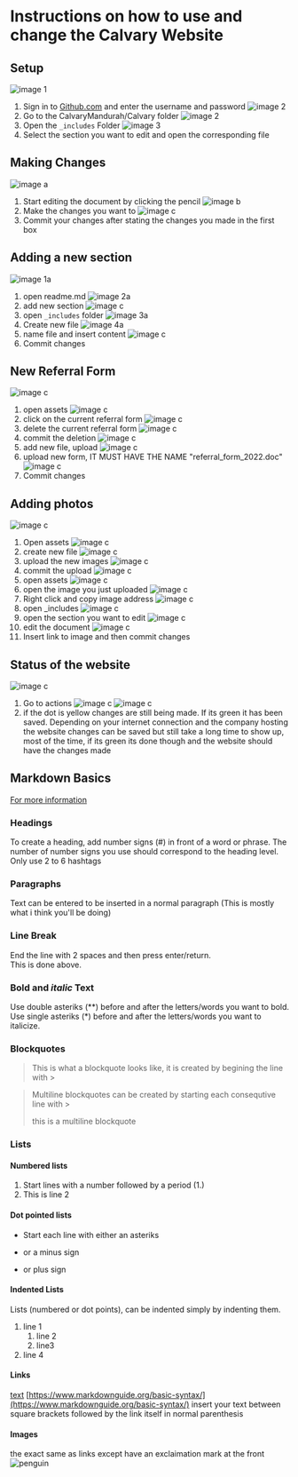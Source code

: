 # Instructions on how to use and change the Calvary Website
## Setup
![image 1](setup/1.png)
1. Sign in to [Github.com](https://github.com/login) and enter the username and password
![image 2](setup/4.png)
2. Go to the CalvaryMandurah/Calvary folder 
![image 2](setup/5.png)
3. Open the `_includes` Folder 
![image 3](setup/6.png)
4. Select the section you want to edit and open the corresponding file

## Making Changes
![image a](setup/a.png)
1. Start editing the document by clicking the pencil
![image b](setup/b.png)
2. Make the changes you want to
![image c](setup/c.png)
3. Commit your changes after stating the changes you made in the first box

## Adding a new section
![image 1a](setup/[.png)
1. open readme.md
![image 2a](setup/].png)
2. add new section
![image c](setup/5.png)
3. open `_includes` folder
![image 3a](setup/;.png)
4. Create new file
![image 4a](setup/'.png)
5. name file and insert content
![image c](setup/c.png)
6. Commit changes

## New Referral Form
![image c](setup/1a.png)
1. open assets
![image c](setup/1b.png)
3. click on the current referral form
![image c](setup/1c.png)
4. delete the current referral form 
![image c](setup/1d.png)
5. commit the deletion
![image c](setup/1e.png)
6. add new file, upload
![image c](setup/1f.png)
7. upload new form, IT MUST HAVE THE NAME "referral_form_2022.doc"
![image c](setup/1g.png)
8. Commit changes

## Adding photos
![image c](setup/2a.png)
1. Open assets
![image c](setup/2b.png)
2. create new file
![image c](setup/2c.png)
3. upload the new images
![image c](setup/2d.png)
4. commit the upload
![image c](setup/2e.png)
5. open assets
![image c](setup/2f.png)
6. open the image you just uploaded
![image c](setup/2g.png)
7. Right click and copy image address
![image c](setup/2h.png)
8. open _includes
![image c](setup/2i.png)
9. open the section you want to edit
![image c](setup/2j.png)
10. edit the document
![image c](setup/2k.png)
11. Insert link to image and then commit changes

## Status of the website
![image c](setup/3a.png)
1. Go to actions
![image c](setup/3b.png)
![image c](setup/3c.png)
2. if the dot is yellow changes are still being made. If its green it has been saved. 
    Depending on your internet connection and the company hosting the website changes can be saved but still take a long time to show up, most of the time, if its green its done though and the website should have the changes made

## Markdown Basics
[For more information](https://www.markdownguide.org/basic-syntax/)
### Headings
To create a heading, add number signs (#) in front of a word or phrase. The number of number signs you use should correspond to the heading level. Only use 2 to 6 hashtags

### Paragraphs
Text can be entered to be inserted in a normal paragraph (This is mostly what i think you'll be doing)

### Line Break
End the line with 2 spaces and then press enter/return.  
This is done above.

### **Bold** and *italic* Text
Use double asteriks (**) before and after the letters/words you want to bold. 
Use single asteriks (*) before and after the letters/words you want to italicize. 


### Blockquotes 
> This is what a blockquote looks like, it is created by begining the line with >

> Multiline blockquotes can be created by starting each consequtive line with >
>
> this is a multiline blockquote

### Lists
#### Numbered lists
1. Start lines with a number followed by a period (1.)
2. This is line 2

#### Dot pointed lists
* Start each line with either an asteriks 
- or a minus sign 
+ or plus sign  

#### Indented Lists
Lists (numbered or dot points), can be indented simply by indenting them. 
1. line 1
    1. line 2
    2. line3 
2. line 4

#### Links
[text](https://www.markdownguide.org/basic-syntax/)
[https://www.markdownguide.org/basic-syntax/](https://www.markdownguide.org/basic-syntax/)
insert your text between square brackets followed by the link itself in normal parenthesis

#### Images
the exact same as links except have an exclaimation mark at the front
![penguin](https://mdg.imgix.net/assets/images/tux.png?auto=format&fit=clip&q=40&w=100)

